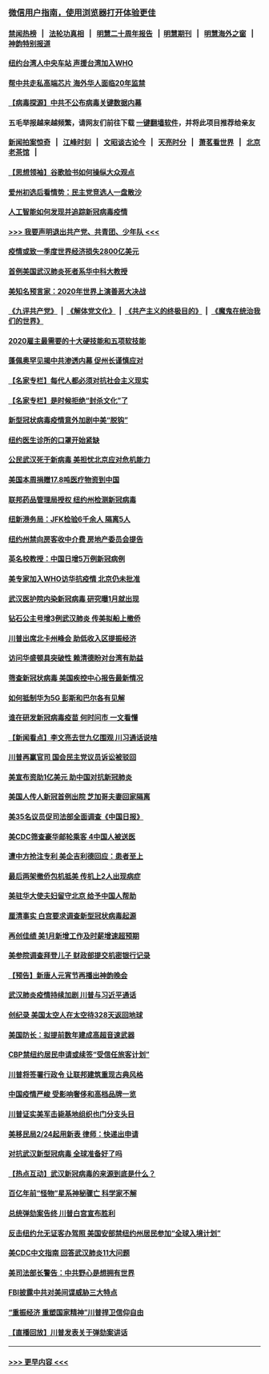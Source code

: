 ### [微信用户指南，使用浏览器打开体验更佳](https://github.com/gfw-breaker/banned-news1/blob/master/indexes/wechat-guide.md?t=0)
#### [禁闻热榜](热点新闻.md?t=0)  &nbsp;&nbsp;|&nbsp;&nbsp; [法轮功真相](https://github.com/gfw-breaker/truth/blob/master/README.md?t=0) &nbsp;&nbsp;|&nbsp;&nbsp; [明慧二十周年报告](https://github.com/gfw-breaker/mh-reports/blob/master/README.md?t=0) &nbsp;&nbsp;|&nbsp;&nbsp;[明慧期刊](https://github.com/gfw-breaker/mh-qikan) &nbsp;&nbsp;|&nbsp;&nbsp; [明慧海外之窗](https://github.com/gfw-breaker/mh-news/blob/master/README.md?t=0) &nbsp;&nbsp;|&nbsp;&nbsp; [神韵特别报道](https://github.com/gfw-breaker/mh-news/blob/master/shenyun.md?t=0)
#### [纽约台湾人中央车站  声援台湾加入WHO](../pages/nsc412/n11857757.md?t=02101555) 
#### [帮中共走私高端芯片 海外华人面临20年监禁](../pages/nsc412/n11855016.md?t=02101555) 
#### [【病毒探源】中共不公布病毒关键数据内幕](../pages/nsc412/n11856584.md?t=02101555) 
#### 五毛举报越来越频繁，请网友们前往下载 [一键翻墙软件](https://github.com/gfw-breaker/ssr-accounts)，并将此项目推荐给亲友
#### [新闻拍案惊奇](https://github.com/gfw-breaker/banned-news1/blob/master/pages/link4.md) &nbsp;&nbsp;|&nbsp;&nbsp; [江峰时刻](https://github.com/gfw-breaker/banned-news1/blob/master/pages/link4.md) &nbsp;&nbsp;|&nbsp;&nbsp; [文昭谈古论今](https://github.com/gfw-breaker/banned-news1/blob/master/pages/link4.md) &nbsp;&nbsp;|&nbsp;&nbsp; [天亮时分](https://github.com/gfw-breaker/banned-news1/blob/master/pages/link4.md) &nbsp;&nbsp;|&nbsp;&nbsp; [萧茗看世界](https://github.com/gfw-breaker/banned-news1/blob/master/pages/link4.md) &nbsp;&nbsp;|&nbsp;&nbsp; [北京老茶馆](https://github.com/gfw-breaker/banned-news1/blob/master/pages/link4.md) &nbsp;&nbsp;|&nbsp;&nbsp; 
#### [【思想领袖】谷歌脸书如何操纵大众观点](../pages/nsc412/n11680874.md?t=02101555) 
#### [爱州初选后看情势：民主党竞选人一盘散沙](../pages/nsc412/n11856557.md?t=02101555) 
#### [人工智能如何发现并追踪新冠病毒疫情](../pages/nsc412/n11856398.md?t=02101555) 
#### [>>> 我要声明退出共产党、共青团、少年队 <<<](https://github.com/begood0513/goodnews/blob/master/quit/letter.md) 
#### [疫情或致一季度世界经济损失2800亿美元](../pages/nsc412/n11855639.md?t=02101555) 
#### [首例美国武汉肺炎死者系华中科大教授](../pages/nsc412/n11855500.md?t=02101555) 
#### [美知名预言家：2020年世界上演善恶大决战](../pages/nsc412/n11855418.md?t=02101555) 
#### [《九评共产党》](https://github.com/begood0513/9ping.md/blob/master/README.md) &nbsp;|&nbsp; [《解体党文化》](../../../../jtdwh.md/blob/master/README.md)  &nbsp;|&nbsp; [《共产主义的终极目的》](../../../../gczydzjmd.md/blob/master/README.md) &nbsp;|&nbsp; [《魔鬼在统治我们的世界》](../../../../mgztzwmdsj.md/blob/master/README.md) 
#### [2020雇主最需要的十大硬技能和五项软技能](../pages/nsc412/n11850953.md?t=02101555) 
#### [蓬佩奥罕见揭中共渗透内幕 促州长谨慎应对](../pages/nsc412/n11854685.md?t=02101555) 
#### [【名家专栏】每代人都必须对抗社会主义现实](../pages/nsc412/n11831412.md?t=02101555) 
#### [【名家专栏】是时候拒绝“封杀文化”了](../pages/nsc412/n11814093.md?t=02101555) 
#### [新型冠状病毒疫情意外加剧中美“脱钩”](../pages/nsc412/n11854475.md?t=02101555) 
#### [纽约医生诊所的口罩开始紧缺](../pages/nsc412/n11853364.md?t=02101555) 
#### [公民武汉死于新病毒 美担忧北京应对危机能力](../pages/nsc412/n11854331.md?t=02101555) 
#### [美国本周捐赠17.8吨医疗物资到中国](../pages/nsc412/n11854269.md?t=02101555) 
#### [联邦药品管理局授权  纽约州检测新冠病毒](../pages/nsc412/n11853371.md?t=02101555) 
#### [纽新港务局：JFK检验6千余人  隔离5人](../pages/nsc412/n11853366.md?t=02101555) 
#### [纽约州禁向房客收中介费  房地产委员会提告](../pages/nsc412/n11853360.md?t=02101555) 
#### [英名校教授：中国日增5万例新冠病例](../pages/nsc412/n11854174.md?t=02101555) 
#### [美专家加入WHO访华抗疫情 北京仍未批准](../pages/nsc412/n11854043.md?t=02101555) 
#### [武汉医护院内染新冠病毒 研究曝1月就出现](../pages/nsc412/n11852928.md?t=02101555) 
#### [钻石公主号增3例武汉肺炎 传美拟船上撤侨](../pages/nsc412/n11853240.md?t=02101555) 
#### [川普出席北卡州峰会 助低收入区提振经济](../pages/nsc412/n11853232.md?t=02101555) 
#### [访问华盛顿具突破性 赖清德盼对台湾有助益](../pages/nsc412/n11853129.md?t=02101555) 
#### [筛查新冠状病毒 美国疾控中心报告最新情况](../pages/nsc412/n11853070.md?t=02101555) 
#### [如何抵制华为5G 彭斯和巴尔各有见解](../pages/nsc412/n11852535.md?t=02101555) 
#### [谁在研发新冠病毒疫苗 何时问市 一文看懂](../pages/nsc412/n11852840.md?t=02101555) 
#### [【新闻看点】李文亮去世九亿围观 川习通话说啥](../pages/nsc412/n11852360.md?t=02101555) 
#### [川普再赢官司 国会民主党议员诉讼被驳回](../pages/nsc412/n11852287.md?t=02101555) 
#### [美宣布资助1亿美元 助中国对抗新冠肺炎](../pages/nsc412/n11852531.md?t=02101555) 
#### [美国人传人新冠首例出院 芝加哥夫妻回家隔离](../pages/nsc412/n11852452.md?t=02101555) 
#### [美35名议员促司法部全面调查《中国日报》](../pages/nsc412/n11852435.md?t=02101555) 
#### [美CDC筛查豪华邮轮乘客 4中国人被送医](../pages/nsc412/n11852085.md?t=02101555) 
#### [遭中方抢注专利 美企吉利德回应：患者至上](../pages/nsc412/n11852037.md?t=02101555) 
#### [最后两架撤侨包机抵美 传机上2人出现病症](../pages/nsc412/n11852173.md?t=02101555) 
#### [美驻华大使夫妇留守北京 给予中国人帮助](../pages/nsc412/n11852165.md?t=02101555) 
#### [厘清事实 白宫要求调查新型冠状病毒起源](../pages/nsc412/n11852106.md?t=02101555) 
#### [再创佳绩 美1月新增工作及时薪增速超预期](../pages/nsc412/n11852174.md?t=02101555) 
#### [美参院调查拜登儿子 财政部提交机密银行记录](../pages/nsc412/n11851808.md?t=02101555) 
#### [【预告】新唐人元宵节再播出神韵晚会](../pages/nsc412/n11843192.md?t=02101555) 
#### [武汉肺炎疫情持续加剧 川普与习近平通话](../pages/nsc412/n11851613.md?t=02101555) 
#### [创纪录 美国太空人在太空待328天返回地球](../pages/nsc412/n11851266.md?t=02101555) 
#### [美国防长：拟提前数年建成高超音速武器](../pages/nsc412/n11850959.md?t=02101555) 
#### [CBP禁纽约居民申请或续签“受信任旅客计划”](../pages/nsc412/n11850857.md?t=02101555) 
#### [川普将签署行政令 让联邦建筑重现古典风格](../pages/nsc412/n11850654.md?t=02101555) 
#### [中国疫情严峻 受影响奢侈和高档品牌一览](../pages/nsc412/n11850319.md?t=02101555) 
#### [川普证实美军击毙基地组织也门分支头目](../pages/nsc412/n11850383.md?t=02101555) 
#### [美移民局2/24起用新表 律师：快递出申请](../pages/nsc412/n11848220.md?t=02101555) 
#### [对抗武汉新型冠病毒 全球准备好了吗](../pages/nsc412/n11850142.md?t=02101555) 
#### [【热点互动】武汉新冠病毒的来源到底是什么？](../pages/nsc412/n11849749.md?t=02101555) 
#### [百亿年前“怪物”星系神秘骤亡 科学家不解](../pages/nsc412/n11849863.md?t=02101555) 
#### [总统弹劾案告终 川普白宫宣布胜利](../pages/nsc412/n11849985.md?t=02101555) 
#### [反击纽约允无证客办驾照  美国安部禁纽约州居民参加“全球入境计划”](../pages/nsc412/n11849828.md?t=02101555) 
#### [美CDC中文指南 回答武汉肺炎11大问题](../pages/nsc412/n11849703.md?t=02101555) 
#### [美司法部长警告：中共野心是想拥有世界](../pages/nsc412/n11849769.md?t=02101555) 
#### [FBI披露中共对美间谍威胁三大特点](../pages/nsc412/n11849700.md?t=02101555) 
#### [“重振经济 重塑国家精神”川普捍卫信仰自由](../pages/nsc412/n11849641.md?t=02101555) 
#### [【直播回放】川普发表关于弹劾案讲话](../pages/nsc412/n11849472.md?t=02101555) 

----
#### [ >>> 更早内容 <<< ](../indexes/nsc412-earlier.md)
